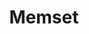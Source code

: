 ---
logohandle: memset
sort: memset
title: Memset
twitter: https://x.com/Memset_Ltd
website: https://www.memset.com/
---